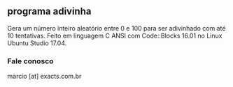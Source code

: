 ## programa adivinha

Gera um número inteiro aleatório entre 0 e 100 para ser adivinhado com até 10 tentativas.
Feito em linguagem C ANSI com Code::Blocks 16.01 no Linux Ubuntu Studio 17.04.

### Fale conosco
marcio [at] exacts.com.br
